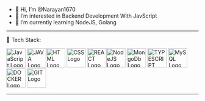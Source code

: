 - 👋 Hi, I’m @Narayan1670
- 👀 I’m interested in Backend Development With JavScript
- 🌱 I’m currently learning NodeJS, Golang

---

🧰 Tech Stack: 

<img src="https://cdn.worldvectorlogo.com/logos/javascript.svg" alt="JavaScript Logo" width="50" height="50"/> <img src="https://worldvectorlogo.com/logo/java-4" alt="JAVA Logo" width="50" height="50"/><img src="https://worldvectorlogo.com/logo/html-1" alt="HTML Logo" width="50" height="50"/> <img src="https://cdn.worldvectorlogo.com/logos/css3.svg" alt="CSS Logo" width="50" height="50"/> <img src="https://worldvectorlogo.com/logo/react-2" alt="REACT Logo" width="50" height="50"/><img src="https://worldvectorlogo.com/logo/nodejs-icon" alt="NodeJS Logo" width="50" height="50"/> <img src="https://worldvectorlogo.com/logo/mongodb-icon-1" alt="MongoDb Logo" width="50" height="50"/> <img src="https://worldvectorlogo.com/logo/typescript" alt="TYPESCRIPT Logo" width="50" height="50"/> <img src="https://worldvectorlogo.com/logo/mysql-6" alt="MySQL Logo" width="50" height="50"/> <img src="https://worldvectorlogo.com/logo/docker-3" alt="DOCKER Logo" width="50" height="50"/> <img src="https://worldvectorlogo.com/logo/git-icon" alt="GIT Logo" width="50" height="50"/>



---







<!---
Narayan1670/Narayan1670 is a ✨ special ✨ repository because its `README.md` (this file) appears on your GitHub profile.
You can click the Preview link to take a look at your changes.
--->

